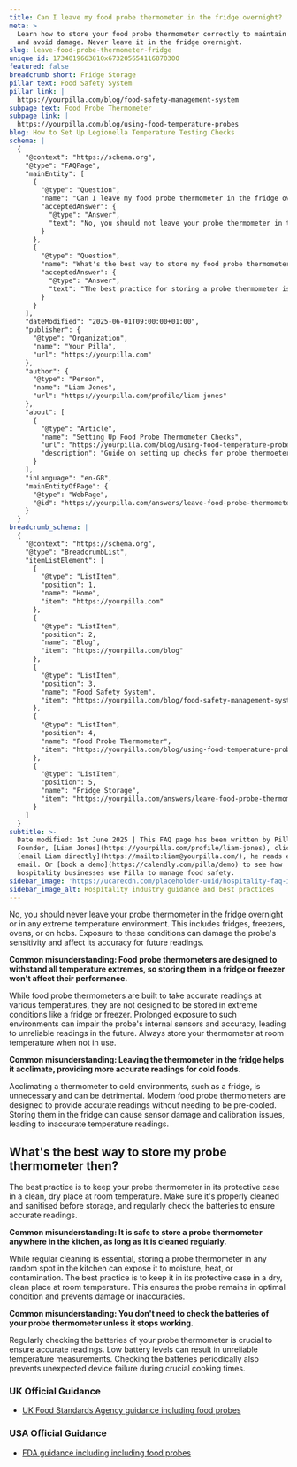 ```yaml
---
title: Can I leave my food probe thermometer in the fridge overnight?
meta: >
  Learn how to store your food probe thermometer correctly to maintain accuracy
  and avoid damage. Never leave it in the fridge overnight.
slug: leave-food-probe-thermometer-fridge
unique id: 1734019663810x673205654116870300
featured: false
breadcrumb short: Fridge Storage
pillar text: Food Safety System
pillar link: |
  https://yourpilla.com/blog/food-safety-management-system
subpage text: Food Probe Thermometer
subpage link: |
  https://yourpilla.com/blog/using-food-temperature-probes
blog: How to Set Up Legionella Temperature Testing Checks
schema: |
  {
    "@context": "https://schema.org",
    "@type": "FAQPage",
    "mainEntity": [
      {
        "@type": "Question",
        "name": "Can I leave my food probe thermometer in the fridge overnight?",
        "acceptedAnswer": {
          "@type": "Answer",
          "text": "No, you should not leave your probe thermometer in the fridge overnight or in any extreme temperature environment such as fridges, freezers, ovens, or on hobs. Exposure to these conditions can damage the probe's sensitivity, affecting its accuracy for future readings. Always store the thermometer at room temperature when not in use."
        }
      },
      {
        "@type": "Question",
        "name": "What's the best way to store my food probe thermometer?",
        "acceptedAnswer": {
          "@type": "Answer",
          "text": "The best practice for storing a probe thermometer is in its protective case in a clean, dry place at room temperature. Ensure it's properly cleaned and sanitised before storage, and regularly check the batteries to maintain accurate readings."
        }
      }
    ],
    "dateModified": "2025-06-01T09:00:00+01:00",
    "publisher": {
      "@type": "Organization",
      "name": "Your Pilla",
      "url": "https://yourpilla.com"
    },
    "author": {
      "@type": "Person",
      "name": "Liam Jones",
      "url": "https://yourpilla.com/profile/liam-jones"
    },
    "about": [
      {
        "@type": "Article",
        "name": "Setting Up Food Probe Thermometer Checks",
        "url": "https://yourpilla.com/blog/using-food-temperature-probes",
        "description": "Guide on setting up checks for probe thermoeters to ensure accuracy and compliance."
      }
    ],
    "inLanguage": "en-GB",
    "mainEntityOfPage": {
      "@type": "WebPage",
      "@id": "https://yourpilla.com/answers/leave-food-probe-thermometer-fridge"
    }
  }
breadcrumb_schema: |
  {
    "@context": "https://schema.org",
    "@type": "BreadcrumbList",
    "itemListElement": [
      {
        "@type": "ListItem",
        "position": 1,
        "name": "Home",
        "item": "https://yourpilla.com"
      },
      {
        "@type": "ListItem",
        "position": 2,
        "name": "Blog",
        "item": "https://yourpilla.com/blog"
      },
      {
        "@type": "ListItem",
        "position": 3,
        "name": "Food Safety System",
        "item": "https://yourpilla.com/blog/food-safety-management-system"
      },
      {
        "@type": "ListItem",
        "position": 4,
        "name": "Food Probe Thermometer",
        "item": "https://yourpilla.com/blog/using-food-temperature-probes"
      },
      {
        "@type": "ListItem",
        "position": 5,
        "name": "Fridge Storage",
        "item": "https://yourpilla.com/answers/leave-food-probe-thermometer-fridge"
      }
    ]
  }
subtitle: >-
  Date modified: 1st June 2025 | This FAQ page has been written by Pilla
  Founder, [Liam Jones](https://yourpilla.com/profile/liam-jones), click to
  [email Liam directly](https://mailto:liam@yourpilla.com/), he reads every
  email. Or [book a demo](https://calendly.com/pilla/demo) to see how
  hospitality businesses use Pilla to manage food safety.
sidebar_image: 'https://ucarecdn.com/placeholder-uuid/hospitality-faq-image.jpg'
sidebar_image_alt: Hospitality industry guidance and best practices
---
```

No, you should never leave your probe thermometer in the fridge overnight or in any extreme temperature environment. This includes fridges, freezers, ovens, or on hobs. Exposure to these conditions can damage the probe's sensitivity and affect its accuracy for future readings.

**Common misunderstanding: Food probe thermometers are designed to withstand all temperature extremes, so storing them in a fridge or freezer won't affect their performance.**

While food probe thermometers are built to take accurate readings at various temperatures, they are not designed to be stored in extreme conditions like a fridge or freezer. Prolonged exposure to such environments can impair the probe's internal sensors and accuracy, leading to unreliable readings in the future. Always store your thermometer at room temperature when not in use.

**Common misunderstanding: Leaving the thermometer in the fridge helps it acclimate, providing more accurate readings for cold foods.**

Acclimating a thermometer to cold environments, such as a fridge, is unnecessary and can be detrimental. Modern food probe thermometers are designed to provide accurate readings without needing to be pre-cooled. Storing them in the fridge can cause sensor damage and calibration issues, leading to inaccurate temperature readings.

## What's the best way to store my probe thermometer then?

The best practice is to keep your probe thermometer in its protective case in a clean, dry place at room temperature. Make sure it's properly cleaned and sanitised before storage, and regularly check the batteries to ensure accurate readings.

**Common misunderstanding: It is safe to store a probe thermometer anywhere in the kitchen, as long as it is cleaned regularly.**

While regular cleaning is essential, storing a probe thermometer in any random spot in the kitchen can expose it to moisture, heat, or contamination. The best practice is to keep it in its protective case in a dry, clean place at room temperature. This ensures the probe remains in optimal condition and prevents damage or inaccuracies.

**Common misunderstanding: You don't need to check the batteries of your probe thermometer unless it stops working.**

Regularly checking the batteries of your probe thermometer is crucial to ensure accurate readings. Low battery levels can result in unreliable temperature measurements. Checking the batteries periodically also prevents unexpected device failure during crucial cooking times.

### UK Official Guidance

-   [UK Food Standards Agency guidance including food probes](https://www.food.gov.uk/safety-hygiene/cooking-your-food)

### USA Official Guidance

-   [FDA guidance including including food probes](https://www.fda.gov/food/buy-store-serve-safe-food/refrigerator-thermometers-cold-facts-about-food-safety?utm_source=chatgpt.com)
